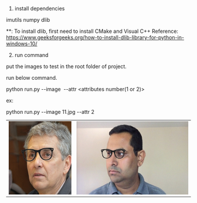 1. install dependencies

imutils
numpy
dlib

**: To install dlib, first need to install CMake and Visual C++
Reference: https://www.geeksforgeeks.org/how-to-install-dlib-library-for-python-in-windows-10/


2. run command

put the images to test in the root folder of project.

run below command.

python run.py --image <Image Name> --attr <attributes number(1 or 2)>

ex: 

python run.py --image 11.jpg --attr 2

<table>
  <tr>
    <td><img src="result.jpg" alt="Image 1" height="200"></td>
    <td><img src="result1.jpg" alt="Image 3" height="200"></td>
  </tr>
</table>
